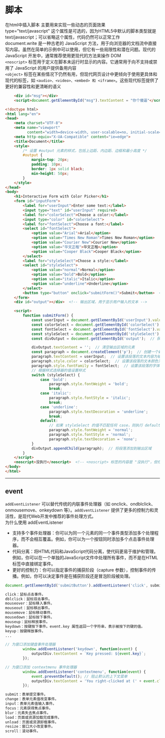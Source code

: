 # 脚本  
在html中插入脚本 主要用来实现一些动态的页面效果   
type="text/javascript" 这个属性是可选的，因为HTML5中默认的脚本类型就是 text/javascript；可以省略这个属性，代码仍然可以正常工作  
document.write 是一种古老的 JavaScript 方法，用于向浏览器的文档流中直接写内容。虽然在简单的示例中可以使用，但它有一些局限性和潜在问题。现代的 JavaScript 开发中，通常推荐使用更现代的方法来操作 DOM  
`<noscript>` 标签用于定义在脚本未运行时显示的内容。它通常用于向不支持或禁用了 JavaScript 的用户提供备用内容  
`<object>` 标签在某些情况下仍然有用，但现代网页设计中更倾向于使用更具体和现代的标签，如 `<audio>、<video>、<embed> 和 <iframe>`。这些现代标签提供了更好的兼容性和更清晰的语义  
```html
    <div id="msg"></div>
    <script>document.getElementById("msg").textContent = "你个傻逼"</script>
```
```html
<!doctype html>
<html lang="en">
<head>
    <meta charset="UTF-8">
    <meta name="viewport"
          content="width=device-width, user-scalable=no, initial-scale=1.0, maximum-scale=1.0, minimum-scale=1.0">
    <meta http-equiv="X-UA-Compatible" content="ie=edge">
    <title>Document</title>
    <style>
        /* 设置 #output 元素的样式，包括上边距、内边距、边框和最小高度 */
        #output {
            margin-top: 20px;
            padding: 10px;
            border: 1px solid black;
            min-height: 50px;
        }
    </style>
</head>
<body>
    <h1>Interactive Form with Color Picker</h1>
    <form id="inputForm">
        <label for="userInput">Enter some text:</label>
        <input type="text" id="userInput" required>
        <label for="colorSelect">Choose a color:</label>
        <input type="color" id="colorSelect">
        <label for="fontSelect">Choose a font:</label>
        <select id="fontSelect">
            <option value="Arial">Arial</option>
            <option value="Times New Roman">Times New Roman</option>
            <option value="Courier New">Courier New</option>
            <option value="华文正楷">华文正楷</option>
            <option value="Cooper Black">Cooper Black</option>
        </select>
        <label for="styleSelect">Choose a style:</label>
        <select id="styleSelect">
            <option value="normal">Normal</option>
            <option value="bold">Bold</option>
            <option value="italic">Italic</option>
            <option value="underline">Underline</option>
        </select>
        <button type="button" onclick="submitForm()">Submit</button>  <!-- 提交按钮，点击时调用 submitForm 函数 -->
    </form>
    <div id="output"></div>  <!-- 输出区域，用于显示用户输入的文本 -->

    <script>
        function submitForm() {
            const userInput = document.getElementById('userInput').value;  // 获取文本输入框的值
            const colorSelect = document.getElementById('colorSelect').value;  // 获取颜色选择器的值
            const fontSelect = document.getElementById('fontSelect').value;  // 获取字体选择器的值
            const styleSelect = document.getElementById('styleSelect').value;  // 获取样式选择器的值
            const divOutput = document.getElementById('output');  // 获取输出区域的元素

            divOutput.textContent = '';  // 清空输出区域的元素
            const paragraph = document.createElement('p');  // 创建一个新的段落元素
            paragraph.textContent = userInput;  // 设置该段落的文本内容为输入框的值
            paragraph.style.color = colorSelect;  // 设置该段落的文本颜色为颜色选择器的值
            paragraph.style.fontFamily = fontSelect;  // 设置该段落的字体为字体选择器的值
            // 根据样式选择器的值设置样式
            switch (styleSelect) {
                case 'bold':
                    paragraph.style.fontWeight = 'bold';
                    break;
                case 'italic':
                    paragraph.style.fontStyle = 'italic';
                    break;
                case 'underline':
                    paragraph.style.textDecoration = 'underline';
                    break;
                default:
                    // 如果 styleSelect 的值不匹配任何 case，则执行 default 分支，将字体样式设置为默认值
                    paragraph.style.fontWeight = 'normal';
                    paragraph.style.fontStyle = 'normal';
                    paragraph.style.textDecoration = 'none';
            }
            divOutput.appendChild(paragraph);  // 将段落添加到输出区域
        }
    </script>
    <noscript>没执行</noscript>  <!-- <noscript> 标签的内容是 "没执行"，但你没有看到这个内容，原因可能是你的浏览器启用了 JavaScript。当 JavaScript 被启用时，浏览器会忽略 <noscript> 标签中的内容 -->
</body>
</html>
```

---

## event  
`addEventListener` 可以替代传统的内联事件处理器（如 onclick、ondblclick、onmousemove、onkeydown 等）。`addEventListener` 提供了更多的控制力和灵活性，是现代Web开发中推荐的事件处理方式。  
为什么使用 addEventListener
- 支持多个事件处理器：你可以为同一个元素的同一个事件类型添加多个处理程序，而不会相互覆盖。例如，你可以为一个按钮同时添加多个点击事件处理器。
- 代码分离：将HTML代码和JavaScript代码分离，使代码更易于维护和管理。例如，你可以在一个单独的JavaScript文件中处理所有事件，而不是在HTML标签中直接绑定事件。
- 更好的控制力：你可以指定事件的捕获阶段（capture 参数），控制事件的传播。例如，你可以决定事件是在捕获阶段还是冒泡阶段被处理。

```js
document.getElementById('submitButton').addEventListener('click', submitForm);
```
```txt
click：鼠标点击事件。
dblclick：鼠标双击事件。
mouseover：鼠标移入事件。
mouseout：鼠标移出事件。
mousemove：鼠标移动事件。
mousedown：鼠标按下事件。
mouseup：鼠标释放事件。
keydown：按键按下事件。event.key 属性返回一个字符串，表示被按下的键的值。
keyup：按键释放事件。
...
```
```js
// 为窗口添加键盘事件处理器
        window.addEventListener('keydown', function(event) {
            outputDiv.textContent = `Key pressed: ${event.key}`;
        });

// 为窗口添加 contextmenu 事件处理器
        window.addEventListener('contextmenu', function(event) {
            event.preventDefault(); // 阻止默认的上下文菜单
            outputDiv.textContent = 'You right-clicked at (' + event.clientX + ', ' + event.clientY + ')';
        });
```
```txt
submit：表单提交事件。
change：表单元素值改变事件。
input：表单元素值输入事件。
focus：元素获得焦点事件。
blur：元素失去焦点事件。
load：页面或资源加载完成事件。
unload：页面或资源卸载事件。
resize：窗口大小改变事件。
scroll：滚动事件。
```
